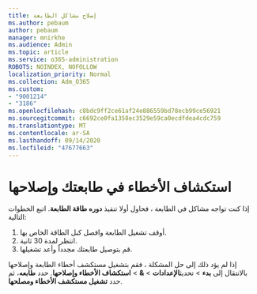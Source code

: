 ```yaml
---
title: إصلاح مشاكل الطابعة
ms.author: pebaum
author: pebaum
manager: mnirkhe
ms.audience: Admin
ms.topic: article
ms.service: o365-administration
ROBOTS: NOINDEX, NOFOLLOW
localization_priority: Normal
ms.collection: Adm_O365
ms.custom:
- "9001214"
- "3186"
ms.openlocfilehash: c8bdc9ff2ce61af24e886559bd78ecb99ce56921
ms.sourcegitcommit: c6692ce0fa1358ec3529e59ca0ecdfdea4cdc759
ms.translationtype: MT
ms.contentlocale: ar-SA
ms.lasthandoff: 09/14/2020
ms.locfileid: "47677663"
---
```

# <a name="troubleshoot-your-printer"></a>استكشاف الأخطاء في طابعتك وإصلاحها

إذا كنت تواجه مشاكل في الطابعة ، فحاول أولا تنفيذ **دوره طاقة الطابعة**. اتبع الخطوات التالية:

1. أوقف تشغيل الطابعة وافصل كبل الطاقة الخاص بها.
2. انتظر لمدة 30 ثانية.
3. قم بتوصيل طابعتك مجدداً وأعد تشغيلها.

إذا لم يؤد ذلك إلى حل المشكلة ، فقم بتشغيل مستكشف أخطاء الطابعة وإصلاحها بالانتقال إلى **بدء**  >  تحديث**الإعدادات**  >  **&**  >  **استكشاف الأخطاء وإصلاحها**. حدد **طابعه**، ثم حدد **تشغيل مستكشف الأخطاء ومصلحها**.